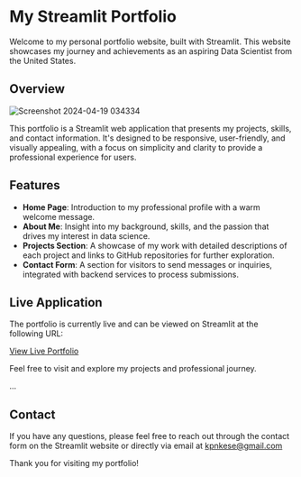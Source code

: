 # My Streamlit Portfolio

Welcome to my personal portfolio website, built with Streamlit. This website showcases my journey and achievements as an aspiring Data Scientist from the United States.

## Overview

![Screenshot 2024-04-19 034334](https://github.com/AltUser44/Personal-Website/assets/138399028/67225a02-93d4-4406-8e5f-1a1b61439dbf)

This portfolio is a Streamlit web application that presents my projects, skills, and contact information. 
It's designed to be responsive, user-friendly, and visually appealing, with a focus on simplicity and clarity to provide a professional experience for users.

## Features
- **Home Page**: Introduction to my professional profile with a warm welcome message.
- **About Me**: Insight into my background, skills, and the passion that drives my interest in data science.
- **Projects Section**: A showcase of my work with detailed descriptions of each project and links to GitHub repositories for further exploration.
- **Contact Form**: A section for visitors to send messages or inquiries, integrated with backend services to process submissions.

## Live Application

The portfolio is currently live and can be viewed on Streamlit at the following URL:

[View Live Portfolio](https://share.streamlit.io/your-github-username/your-repo-name/your-app-file)

Feel free to visit and explore my projects and professional journey.

...

## Contact

If you have any questions, please feel free to reach out through the contact form on the Streamlit website or directly via email at kpnkese@gmail.com

Thank you for visiting my portfolio!

